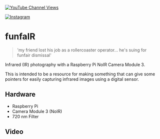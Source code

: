 
[![YouTube Channel Views](https://img.shields.io/youtube/channel/views/UCz5BOU9J9pB_O0B8-rDjCWQ?label=YouTube&style=social)](https://www.youtube.com/channel/UCz5BOU9J9pB_O0B8-rDjCWQ)

[![Instagram](https://img.shields.io/badge/Instagram-E4405F?style=for-the-badge&logo=instagram&logoColor=white)](https://www.instagram.com/v_e_e_b/)


#  funfaIR

> 'my friend lost his job as a rollercoaster operator... he's suing for funfair dismissal'

Infrared (IR) photography with a Raspberry Pi NoIR Camera Module 3. 

This is intended to be a resource for making something that can give some pointers for easily capturing infrared images using a digital sensor.
 
## Hardware

- Raspberry Pi
- Camera Module 3 (NoIR)
- 720 nm Filter

## Video
